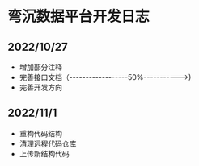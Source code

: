 # 弯沉数据平台开发日志

## 2022/10/27
- 增加部分注释
- 完善接口文档（------------------50%----------->)
- 完善开发方向

## 2022/11/1
- 重构代码结构
- 清理远程代码仓库
- 上传新结构代码
<!--stackedit_data:
eyJoaXN0b3J5IjpbMTM2NjkwODY1MiwtNDM1ODc0MDIzLC03Mz
A4NzI3MjUsODQ1Njc2MTA0XX0=
-->